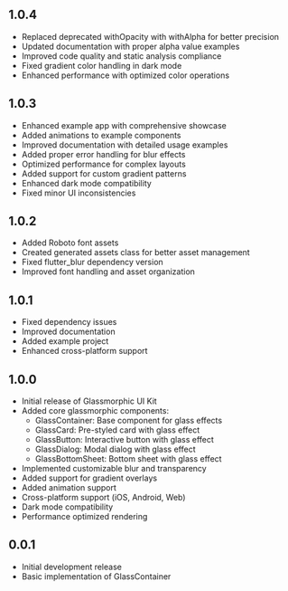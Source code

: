 ## 1.0.4

* Replaced deprecated withOpacity with withAlpha for better precision
* Updated documentation with proper alpha value examples
* Improved code quality and static analysis compliance
* Fixed gradient color handling in dark mode
* Enhanced performance with optimized color operations

## 1.0.3

* Enhanced example app with comprehensive showcase
* Added animations to example components
* Improved documentation with detailed usage examples
* Added proper error handling for blur effects
* Optimized performance for complex layouts
* Added support for custom gradient patterns
* Enhanced dark mode compatibility
* Fixed minor UI inconsistencies

## 1.0.2

* Added Roboto font assets
* Created generated assets class for better asset management
* Fixed flutter_blur dependency version
* Improved font handling and asset organization

## 1.0.1

* Fixed dependency issues
* Improved documentation
* Added example project
* Enhanced cross-platform support

## 1.0.0

* Initial release of Glassmorphic UI Kit
* Added core glassmorphic components:
  - GlassContainer: Base component for glass effects
  - GlassCard: Pre-styled card with glass effect
  - GlassButton: Interactive button with glass effect
  - GlassDialog: Modal dialog with glass effect
  - GlassBottomSheet: Bottom sheet with glass effect
* Implemented customizable blur and transparency
* Added support for gradient overlays
* Added animation support
* Cross-platform support (iOS, Android, Web)
* Dark mode compatibility
* Performance optimized rendering

## 0.0.1

* Initial development release
* Basic implementation of GlassContainer
